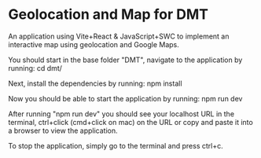 # Geolocation and Map for DMT
An application using Vite+React & JavaScript+SWC to implement an interactive map using geolocation and Google Maps.

You should start in the base folder "DMT", navigate to the application by running:
cd dmt/

Next, install the dependencies by running:
npm install

Now you should be able to start the application by running:
npm run dev

After running "npm run dev" you should see your localhost URL in the terminal, ctrl+click (cmd+click on mac) on the URL or copy and paste it into a browser to view the application.

To stop the application, simply go to the terminal and press ctrl+c.
